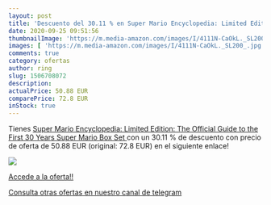 ```yaml
---
layout: post
title: 'Descuento del 30.11 % en Super Mario Encyclopedia: Limited Editio'
date: 2020-09-25 09:51:56
thumbnailImage: 'https://m.media-amazon.com/images/I/4111N-CaOkL._SL200_.jpg'
images: [ 'https://m.media-amazon.com/images/I/4111N-CaOkL._SL200_.jpg' ]
comments: true
category: ofertas
author: ring
slug: 1506708072
description:
actualPrice: 50.88 EUR
comparePrice: 72.8 EUR
inStock: true
---
```


Tienes [Super Mario Encyclopedia: Limited Edition: The Official Guide to the First 30 Years  Super Mario Box Set ](https://www.amazon.com/dp/1506708072/?tag=redken08-20) con un 30.11 % de descuento con precio de oferta de 50.88 EUR (original: 72.8 EUR) en el siguiente enlace!

[![](https://m.media-amazon.com/images/I/4111N-CaOkL._SL200_.jpg)](https://www.amazon.com/dp/1506708072/?tag=redken08-20)

[Accede a la oferta!!](https://www.amazon.com/dp/1506708072/?tag=redken08-20)

[Consulta otras ofertas en nuestro canal de telegram](https://t.me/s/ofertas25)
